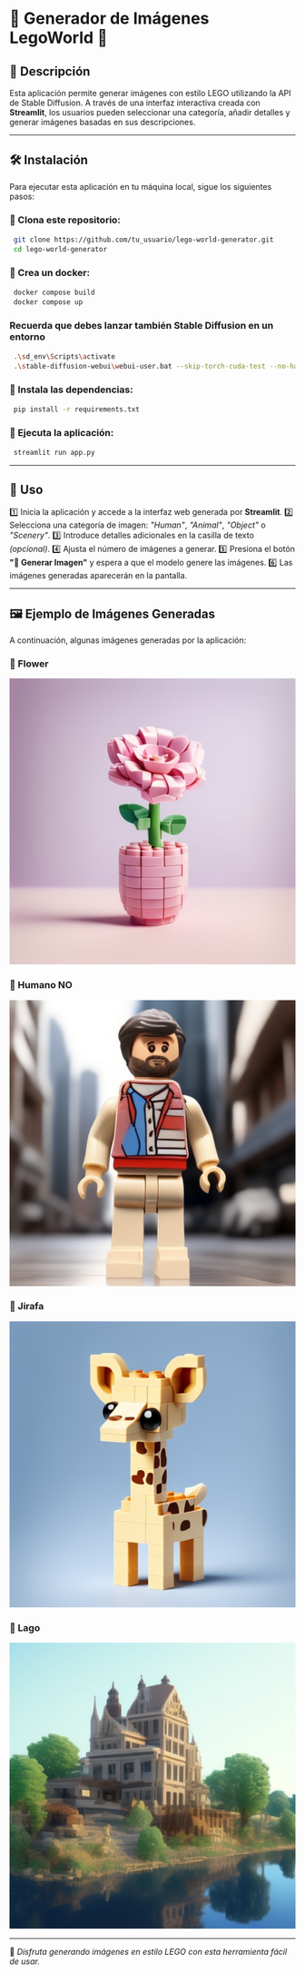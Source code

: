 # 🌟 Generador de Imágenes LegoWorld 🧱

## 📌 Descripción
Esta aplicación permite generar imágenes con estilo LEGO utilizando la API de Stable Diffusion. A través de una interfaz interactiva creada con **Streamlit**, los usuarios pueden seleccionar una categoría, añadir detalles y generar imágenes basadas en sus descripciones.

---

## 🛠 Instalación
Para ejecutar esta aplicación en tu máquina local, sigue los siguientes pasos:

### 🔹 Clona este repositorio:
```bash
 git clone https://github.com/tu_usuario/lego-world-generator.git
 cd lego-world-generator
```

### 🔹 Crea un docker:
```bash
 docker compose build
 docker compose up
```

### Recuerda que debes lanzar también Stable Diffusion en un entorno
```bash
 .\sd_env\Scripts\activate
 .\stable-diffusion-webui\webui-user.bat --skip-torch-cuda-test --no-half --use-cpu all --api
```
### 🔹 Instala las dependencias:
```bash
 pip install -r requirements.txt
```

### 🔹 Ejecuta la aplicación:
```bash
 streamlit run app.py
```

---

## 🎨 Uso
1️⃣ Inicia la aplicación y accede a la interfaz web generada por **Streamlit**.
2️⃣ Selecciona una categoría de imagen: _"Human"_, _"Animal"_, _"Object"_ o _"Scenery"_.
3️⃣ Introduce detalles adicionales en la casilla de texto _(opcional)_.
4️⃣ Ajusta el número de imágenes a generar.
5️⃣ Presiona el botón **"🚀 Generar Imagen"** y espera a que el modelo genere las imágenes.
6️⃣ Las imágenes generadas aparecerán en la pantalla.

---

## 🖼️ Ejemplo de Imágenes Generadas
A continuación, algunas imágenes generadas por la aplicación:

### 🌸 Flower
![Flower](img/flower.jpg)

### 🧑 Humano NO
![HumNO](img/humNO.jpg)

### 🦒 Jirafa
![Jirafa](img/jirafa.jpg)

### 🌊 Lago
![Lake](img/lake.jpg)

---
📌 _Disfruta generando imágenes en estilo LEGO con esta herramienta fácil de usar._ 

